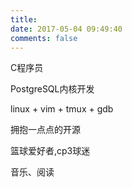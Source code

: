 ```yaml
---
title: 
date: 2017-05-04 09:49:40
comments: false
---
```


C程序员

PostgreSQL内核开发

linux + vim + tmux + gdb

拥抱一点点的开源

篮球爱好者,cp3球迷

音乐、阅读

